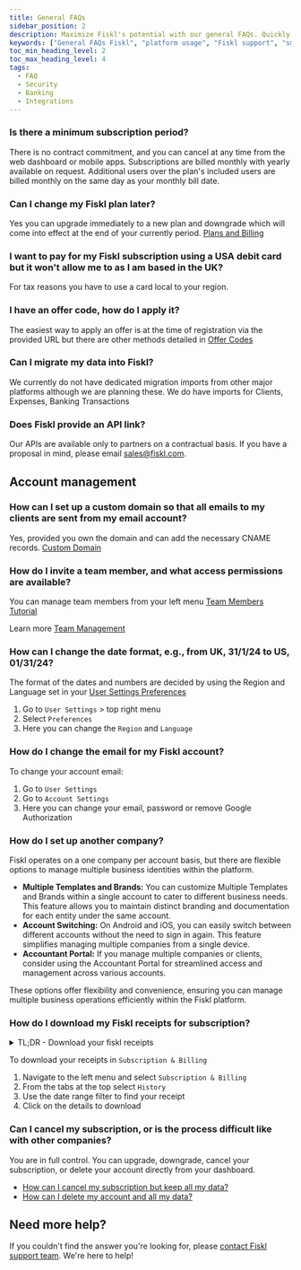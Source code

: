 ```yaml
---
title: General FAQs
sidebar_position: 2
description: Maximize Fiskl's potential with our general FAQs. Quickly find answers to platform-related questions and enhance your productivity.
keywords: ["General FAQs Fiskl", "platform usage", "Fiskl support", "small business tools", "help center"]
toc_min_heading_level: 2
toc_max_heading_level: 4
tags:
  - FAQ
  - Security
  - Banking
  - Integrations
---
```


### Is there a minimum subscription period?

There is no contract commitment, and you can cancel at any time from the web dashboard or mobile apps. Subscriptions are billed monthly with yearly available on request. Additional users over the plan's included users are billed monthly on the same day as your monthly bill date.

### Can I change my Fiskl plan later?

Yes you can upgrade immediately to a new plan and downgrade which will come into effect at the end of your currently period. [Plans and Billing](/docs/category/plans-and-billing)

### I want to pay for my Fiskl subscription using a USA debit card but it won't allow me to as I am based in the UK?

For tax reasons you have to use a card local to your region.

### I have an offer code, how do I apply it?

The easiest way to apply an offer is at the time of registration via the provided URL but there are other methods detailed in [Offer Codes](../Plans-Billing/apply-offer-or-partner-code)

### Can I migrate my data into Fiskl?

We currently do not have dedicated migration imports from other major platforms although we are planning these. We do have imports for Clients, Expenses, Banking Transactions

### Does Fiskl provide an API link?

Our APIs are available only to partners on a contractual basis. If you have a proposal in mind, please email sales@fiskl.com.

## Account management

### How can I set up a custom domain so that all emails to my clients are sent from my email account?

Yes, provided you own the domain and can add the necessary CNAME records. [Custom Domain](../Settings-Configurations/invoice-and-quote-settings#custom-domain)

### How do I invite a team member, and what access permissions are available?

You can manage team members from your left menu [Team Members Tutorial](/docs/Tutorials/Account/invite-team-members)

Learn more [Team Management](../Settings-Configurations/user-management)

### How can I change the date format, e.g., from UK, 31/1/24 to US, 01/31/24?

The format of the dates and numbers are decided by using the Region and Language set in your [User Settings Preferences](https://my.fiskl.com/user-settings/preferences)

1. Go to `User Settings` > top right menu
1. Select `Preferences`
1. Here you can change the `Region` and `Language`

### How do I change the email for my Fiskl account?

To change your account email:

1. Go to `User Settings`
1. Go to `Account Settings`
1. Here you can change your email, password or remove Google Authorization

### How do I set up another company?

Fiskl operates on a one company per account basis, but there are flexible options to manage multiple business identities within the platform.

- **Multiple Templates and Brands:** You can customize Multiple Templates and Brands within a single account to cater to different business needs. This feature allows you to maintain distinct branding and documentation for each entity under the same account.
- **Account Switching:** On Android and iOS, you can easily switch between different accounts without the need to sign in again. This feature simplifies managing multiple companies from a single device.
- **Accountant Portal:** If you manage multiple companies or clients, consider using the Accountant Portal for streamlined access and management across various accounts.

These options offer flexibility and convenience, ensuring you can manage multiple business operations efficiently within the Fiskl platform.

### How do I download my Fiskl receipts for subscription?

<details>

  <summary>TL;DR - Download your fiskl receipts</summary>

  <div style={{ position: 'relative', paddingBottom: '56.25%', height: 0, width: '100%' }}>
<iframe
style={{ position: 'absolute', top: 0, left: 0, width: '100%', height: '100%', border: 0 }}
src="https://demo.fiskl.com/e/cm0gszmls0007mj0cf15hzy32/tour
"
allowFullScreen
webkitallowfullscreen="true"
mozallowfullscreen="true"
allowtransparency="true"
></iframe>
</div>
</details>

To download your receipts in `Subscription & Billing`

1. Navigate to the left menu and select `Subscription & Billing`
1. From the tabs at the top select `History`
1. Use the date range filter to find your receipt
1. Click on the details to download

### Can I cancel my subscription, or is the process difficult like with other companies?

You are in full control. You can upgrade, downgrade, cancel your subscription, or delete your account directly from your dashboard.

- [How can I cancel my subscription but keep all my data?](../Plans-Billing/cancel-subscription.md)
- [How can I delete my account and all my data?](../Plans-Billing/delete-account.md)

## Need more help?

If you couldn't find the answer you're looking for, please [contact Fiskl support team](mailto:support@fiskl.com). We're here to help!
